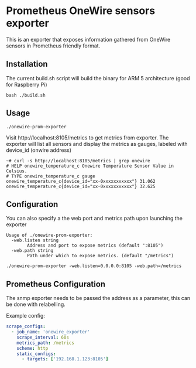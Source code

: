 # Prometheus OneWire sensors exporter

This is an exporter that exposes information gathered from OneWire
sensors in Prometheus friendly format.

## Installation

The current build.sh script will build the binary for ARM 5 architecture (good for Raspberry Pi)
```
bash ./build.sh
```

## Usage

```
./onewire-prom-exporter
```

Visit http://localhost:8105/metrics to get metrics from exporter. The exporter will list all sensors
and display the metrics as gauges, labeled with device_id (onwire address)

```
~# curl -s http://localhost:8105/metrics | grep onewire
# HELP onewire_temperature_c Onewire Temperature Sensor Value in Celsius.
# TYPE onewire_temperature_c gauge
onewire_temperature_c{device_id="xx-0xxxxxxxxxxx"} 31.062
onewire_temperature_c{device_id="xx-0xxxxxxxxxxx"} 32.625
```

## Configuration

You can also specify a the web port and metrics path upon launching the exporter

```
Usage of ./onewire-prom-exporter:
  -web.listen string
    	Address and port to expose metrics (default ":8105")
  -web.path string
    	Path under which to expose metrics. (default "/metrics")
```

```
./onewire-prom-exporter -web.listen=0.0.0.0:8105 -web.path=/metrics 
```

## Prometheus Configuration

The snmp exporter needs to be passed the address as a parameter, this can be
done with relabelling.

Example config:
```YAML
scrape_configs:
  - job_name: 'onewire_exporter'
    scrape_interval: 60s
    metrics_path: /metrics
    scheme: http  
    static_configs:
      - targets: ['192.168.1.123:8105']
```

